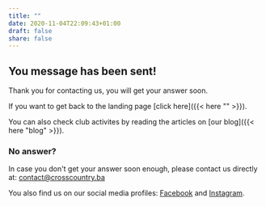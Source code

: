 ```yaml
---
title: ""
date: 2020-11-04T22:09:43+01:00
draft: false
share: false
---
```


## You message has been sent!

Thank you for contacting us, you will get your answer soon.

If you want to get back to the landing page [click here]({{< here "" >}}).

You can also check club activites by reading the articles on [our blog]({{< here "blog" >}}).


### No answer?

In case you don't get your answer soon enough, please contact us directly at: [contact@crosscountry.ba](mailto:contact@crosscountry.ba)

You also find us on our social media profiles: [Facebook](https://facebook.com/paraglidingbanjaluka) and [Instagram](https://instagram.com/crosscountry.ba).

